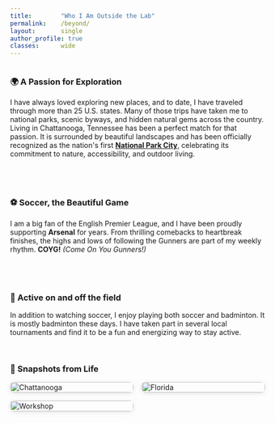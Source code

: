 ```yaml
---
title:        "Who I Am Outside the Lab"
permalink:    /beyond/
layout:       single
author_profile: true
classes:      wide
---
```


<style>
.outside-row {
  display: flex;
  flex-wrap: wrap;
  align-items: flex-start;
  gap: 1.5rem;
  margin-bottom: 2.5rem;
}
.outside-row .text {
  flex: 1 1 60%;
}
.outside-row img {
  max-width: 100px;
  height: auto;
  object-fit: contain;
  border-radius: 6px;
}

  .photo-gallery {
  display: grid;
  grid-template-columns: repeat(auto-fill, minmax(160px, 1fr));
  gap: 1rem;
  margin-bottom: 3rem;
}
.photo-gallery img {
  width: 100%;
  height: auto;
  object-fit: cover;
  border-radius: 8px;
  box-shadow: 0 2px 8px rgba(0, 0, 0, 0.1);
  transition: transform 0.3s ease;
}
.photo-gallery img:hover {
  transform: scale(1.05);
}
</style>

<div class="outside-row">
  <div class="text">
    <h3>🌍 A Passion for Exploration</h3>
    <p>I have always loved exploring new places, and to date, I have traveled through more than 25 U.S. states. Many of those trips have taken me to national parks, scenic byways, and hidden natural gems across the country. Living in Chattanooga, Tennessee has been a perfect match for that passion. It is surrounded by beautiful landscapes and has been officially recognized as the nation's first <a href="https://chattanooga.gov/stay-informed/latest-news/its-official-chattanooga-becomes-first-national-park-city-north-america"><strong>National Park City</strong></a>, celebrating its commitment to nature, accessibility, and outdoor living.</p>
  </div>
</div>

<div class="outside-row">
  <div class="text">
    <h3>⚽ Soccer, the Beautiful Game</h3>
    <p>I am a big fan of the English Premier League, and I have been proudly supporting <strong>Arsenal</strong> for years. From thrilling comebacks to heartbreak finishes, the highs and lows of following the Gunners are part of my weekly rhythm. <strong>COYG!</strong> <em>(Come On You Gunners!)</em></p>
  </div>
</div>

<div class="outside-row">
  <div class="text">
    <h3>🏸 Active on and off the field</h3>
    <p>In addition to watching soccer, I enjoy playing both soccer and badminton. It is mostly badminton these days. I have taken part in several local tournaments and find it to be a fun and energizing way to stay active.</p>
  </div>
</div>

<h3>📸 Snapshots from Life</h3>
<div class="photo-gallery">
  <img src="{{ '/images/chattanooga.jpg' | relative_url }}" alt="Chattanooga">
  <img src="{{ '/images/florida.jpg' | relative_url }}" alt="Florida">
  <img src="{{ '/images/workshop.jpg' | relative_url }}" alt="Workshop">
</div>
